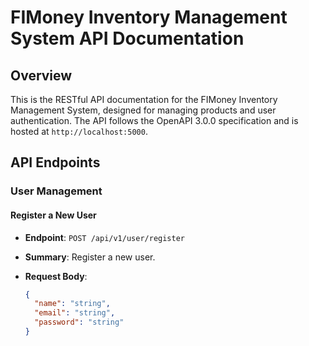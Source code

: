 # FIMoney Inventory Management System API Documentation

## Overview

This is the RESTful API documentation for the FIMoney Inventory Management System, designed for managing products and user authentication. The API follows the OpenAPI 3.0.0 specification and is hosted at `http://localhost:5000`.

## API Endpoints

### User Management

#### Register a New User

- **Endpoint**: `POST /api/v1/user/register`
- **Summary**: Register a new user.
- **Request Body**:

  ```json
  {
    "name": "string",
    "email": "string",
    "password": "string"
  }